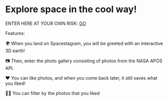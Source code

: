 # Explore space in the cool way!

ENTER HERE AT YOUR OWN RISK: [GO](http://space.sallylim.ca/)

Features:

🌍 When you land on Spacestagram, you will be greeted with an interactive 3D earth!

📷 Then, enter the photo gallery consisting of photos from the NASA APOS API.

❤️ You can like photos, and when you come back later, it still saves what you liked!

👍🏻 You can filter by the photos that you liked
